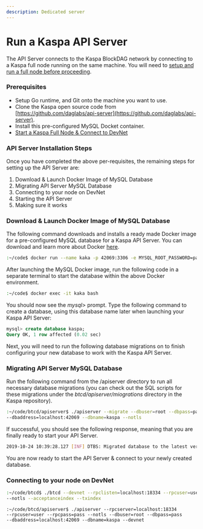 ```yaml
---
description: Dedicated server
---
```


# Run a Kaspa API Server

The API Server connects to the Kaspa BlockDAG network by connecting to a Kaspa full node running on the same machine. You will need to [setup and run a full node before proceeding](../../running-a-node/setup.md).  

### Prerequisites

* Setup Go runtime, and Git onto the machine you want to use. 
* Clone the Kaspa open source code from [https://github.com/daglabs/api-server](https://github.com/daglabs/api-server).
* Install this pre-configured MySQL Docket container.
* [Start a Kaspa Full Node & Connect to DevNet](../../running-a-node/setup.md)

### API Server Installation Steps

Once you have completed the above per-requisites, the remaining steps for setting up the API Server are:

1. Download & Launch Docker Image of MySQL Database
2. Migrating API Server MySQL Database
3. Connecting to your node on DevNet
4. Starting the API Server
5. Making sure it works

### Download & Launch Docker Image of MySQL Database

The following command downloads and installs a ready made Docker image for a pre-configured MySQL database for a Kaspa API Server.  You can download and learn more about Docker [here](https://hub.docker.com/).

```bash
:~/code$ docker run --name kaka -p 42069:3306 -e MYSQL_ROOT_PASSWORD=pass mysql
```

After launching the MySQL Docker image, run the following code in a separate terminal to start the database within the above Docker environment.  

```bash
:~/code$ docker exec -it kaka bash
```

You should now see the _mysql&gt;_  prompt.  Type the following command to create a database, using this database name later when launching your Kaspa API Server:

```sql
mysql> create database kaspa;
Query OK, 1 row affected (0.02 sec)
```

Next, you will need to run the following database migrations on to finish configuring your new database to work with the Kaspa API Server.

### Migrating API Server MySQL Database

Run the following command from the /apiserver directory to run all necessary database migrations \(you can check out the SQL scripts for these migrations under the _btcd/apiserver/miogrations_ directory in the Kaspa repository\).

```bash
:~/code/btcd/apiserver$ ./apiserver --migrate --dbuser=root --dbpass=pass 
--dbaddress=localhost:42069 --dbname=kaspa --notls
```

If successful, you should see the following response, meaning that you are finally ready to start your API Server.

```bash
2019-10-24 10:39:28.127 [INF] DTBS: Migrated database to the latest version (version 9)
```

You are now ready to start the API Server & connect to your newly created database.

### Connecting to your node on DevNet

```bash
:~/code/btcd$ ./btcd --devnet --rpclisten=localhost:18334 --rpcuser=user --rpcpass=pass 
--notls --acceptanceindex --txindex
```

```text
:~/code/btcd/apiserver$ ./apiserver --rpcserver=localhost:18334 
--rpcuser=user --rpcpass=pass --notls --dbuser=root --dbpass=pass 
--dbaddress=localhost:42069 --dbname=kaspa --devnet
```





